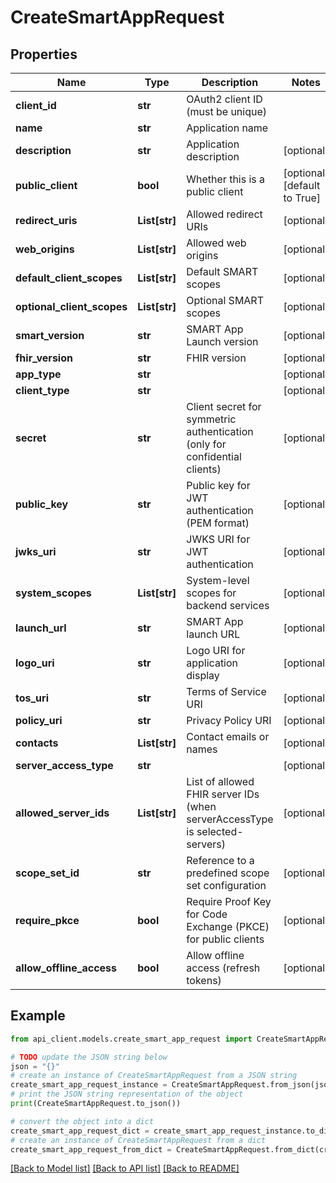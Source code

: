 # CreateSmartAppRequest


## Properties

Name | Type | Description | Notes
------------ | ------------- | ------------- | -------------
**client_id** | **str** | OAuth2 client ID (must be unique) | 
**name** | **str** | Application name | 
**description** | **str** | Application description | [optional] 
**public_client** | **bool** | Whether this is a public client | [optional] [default to True]
**redirect_uris** | **List[str]** | Allowed redirect URIs | [optional] 
**web_origins** | **List[str]** | Allowed web origins | [optional] 
**default_client_scopes** | **List[str]** | Default SMART scopes | [optional] 
**optional_client_scopes** | **List[str]** | Optional SMART scopes | [optional] 
**smart_version** | **str** | SMART App Launch version | [optional] 
**fhir_version** | **str** | FHIR version | [optional] 
**app_type** | **str** |  | [optional] 
**client_type** | **str** |  | [optional] 
**secret** | **str** | Client secret for symmetric authentication (only for confidential clients) | [optional] 
**public_key** | **str** | Public key for JWT authentication (PEM format) | [optional] 
**jwks_uri** | **str** | JWKS URI for JWT authentication | [optional] 
**system_scopes** | **List[str]** | System-level scopes for backend services | [optional] 
**launch_url** | **str** | SMART App launch URL | [optional] 
**logo_uri** | **str** | Logo URI for application display | [optional] 
**tos_uri** | **str** | Terms of Service URI | [optional] 
**policy_uri** | **str** | Privacy Policy URI | [optional] 
**contacts** | **List[str]** | Contact emails or names | [optional] 
**server_access_type** | **str** |  | [optional] 
**allowed_server_ids** | **List[str]** | List of allowed FHIR server IDs (when serverAccessType is selected-servers) | [optional] 
**scope_set_id** | **str** | Reference to a predefined scope set configuration | [optional] 
**require_pkce** | **bool** | Require Proof Key for Code Exchange (PKCE) for public clients | [optional] 
**allow_offline_access** | **bool** | Allow offline access (refresh tokens) | [optional] 

## Example

```python
from api_client.models.create_smart_app_request import CreateSmartAppRequest

# TODO update the JSON string below
json = "{}"
# create an instance of CreateSmartAppRequest from a JSON string
create_smart_app_request_instance = CreateSmartAppRequest.from_json(json)
# print the JSON string representation of the object
print(CreateSmartAppRequest.to_json())

# convert the object into a dict
create_smart_app_request_dict = create_smart_app_request_instance.to_dict()
# create an instance of CreateSmartAppRequest from a dict
create_smart_app_request_from_dict = CreateSmartAppRequest.from_dict(create_smart_app_request_dict)
```
[[Back to Model list]](../README.md#documentation-for-models) [[Back to API list]](../README.md#documentation-for-api-endpoints) [[Back to README]](../README.md)


